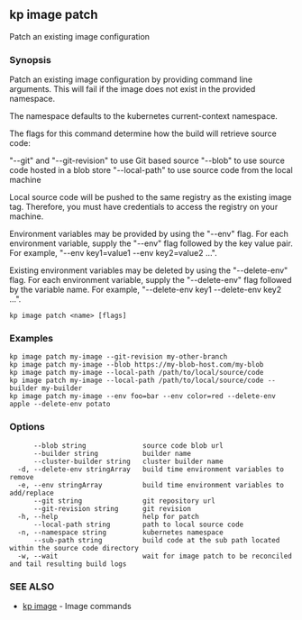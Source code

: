 ## kp image patch

Patch an existing image configuration

### Synopsis

Patch an existing image configuration by providing command line arguments.
This will fail if the image does not exist in the provided namespace.

The namespace defaults to the kubernetes current-context namespace.

The flags for this command determine how the build will retrieve source code:

  "--git" and "--git-revision" to use Git based source
  "--blob" to use source code hosted in a blob store
  "--local-path" to use source code from the local machine

Local source code will be pushed to the same registry as the existing image tag.
Therefore, you must have credentials to access the registry on your machine.

Environment variables may be provided by using the "--env" flag.
For each environment variable, supply the "--env" flag followed by the key value pair.
For example, "--env key1=value1 --env key2=value2 ...".

Existing environment variables may be deleted by using the "--delete-env" flag.
For each environment variable, supply the "--delete-env" flag followed by the variable name.
For example, "--delete-env key1 --delete-env key2 ...".

```
kp image patch <name> [flags]
```

### Examples

```
kp image patch my-image --git-revision my-other-branch
kp image patch my-image --blob https://my-blob-host.com/my-blob
kp image patch my-image --local-path /path/to/local/source/code
kp image patch my-image --local-path /path/to/local/source/code --builder my-builder
kp image patch my-image --env foo=bar --env color=red --delete-env apple --delete-env potato
```

### Options

```
      --blob string              source code blob url
      --builder string           builder name
      --cluster-builder string   cluster builder name
  -d, --delete-env stringArray   build time environment variables to remove
  -e, --env stringArray          build time environment variables to add/replace
      --git string               git repository url
      --git-revision string      git revision
  -h, --help                     help for patch
      --local-path string        path to local source code
  -n, --namespace string         kubernetes namespace
      --sub-path string          build code at the sub path located within the source code directory
  -w, --wait                     wait for image patch to be reconciled and tail resulting build logs
```

### SEE ALSO

* [kp image](kp_image.md)	 - Image commands

